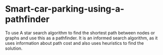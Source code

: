 # Smart-car-parking-using-a-pathfinder

To use A star search algorithm to find the shortest path between nodes or graphs and use this as a pathfinder. It is an informed search algorithm, as it uses information about path cost and also uses heuristics to find the solution.
